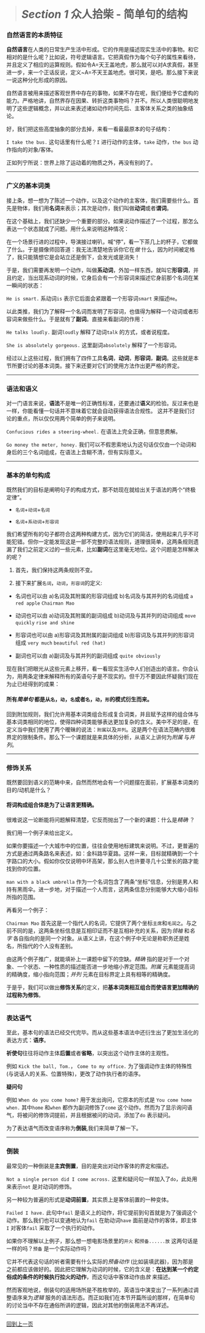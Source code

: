 ># *Section 1* 众人拾柴 - 简单句的结构


### 自然语言的本质特征

**自然语言**在人类的日常生产生活中形成。它的作用是描述现实生活中的事物。和它相对的是什么呢？比如说，符号逻辑语言。它把真假作为每个句子的属性来看待，并且定义了相应的运算规则。假如令A=天王盖地虎，那么就可以对A求真假，甚至进一步，来一个正话反说，定义~A=不天王盖地虎。很可笑，是吧。那么接下来说一说这种分化形成的原因。

自然语言被用来描述客观世界中存在的事物，如果不存在呢，我们便给予它虚构的能力。严格地讲，自然界存在因果、转折这类事物吗？并不。所以人类很聪明地发明了这些逻辑概念，并以此来表述诸如动作时间先后、主客体关系之类的抽象结论。

好，我们把这些高度抽象的部分去掉，来看一看最最原本的句子结构：

`I take the bus.` 这句话里有什么呢？`I` 进行动作的主体，`take` 动作，`the bus` 动作指向的对象/客体。

正如列宁所说：世界上除了运动着的物质之外，再没有别的了。

---

### 广义的基本词类

接上条，想一想为了陈述一个动作，以及这个动作的主客体，我们需要些什么。首先是物体，我们用**名词**来表示；其次是动作，我们叫做**动词**或者**谓词**。

在这个基础上，我们还缺少一个重要的部分。如果说动作描述了一个过程，那怎么表达一个状态就成了问题。用什么来说明这种情况：

在一个场景行进的过程中，导演接过喇叭，喊“停”，看一下茶几上的杯子，它都做了什么。于是摄像师回答道：我无法清楚地告诉你它在*做* 什么，因为时间被定格了，我只能猜想它是会站立还是倒下，会发光或是消失！

于是，我们需要再发明一个动作，叫做**系动词**，外加一样东西，就叫它**形容词**，并且约定，当出现系动词的时候，它身后会有一个形容词来描述它身前那个名词在某一瞬间的状态：

`He is smart.` 系动词`is` 表示它后面会紧跟着一个形容词`smart` 来描述`He`。

以此类推，我们为了解释一个名词而发明了形容词，也值得为解释一个动词或者形容词来做些什么。于是就有了**副词**。直接来看副词的作用：

`He talks loudly.` 副词`loudly` 解释了动词`talk` 的方式，或者说程度。

`She is absolutely gorgeous.` 这里副词`absolutely` 解释了一个形容词。

经过以上这些过程，我们拥有了四件工具**名词**，**动词**，**形容词**，**副词**。这些就是本节所要讨论的基本词类。接下来还要对它们的使用方法作出更严格的界定。

---

### 语法和语义

对一门语言来说，**语法**不是唯一的正确性标准，还要通过**语义**的检验。反过来也是一样，你能看懂一句话并不意味着它就会自动获得语法合规性。
这并不是我们讨论的重点，所以仅仅用两个简单的例子来说明。

`Confucious rides a steering-wheel.` 在语法上完全正确，但意思费解。

`Go money the meter, honey.` 我们可以不假思索地认为这句话仅仅由一个动词和身后的三个名词组成，在语法上含糊不清，但有实际意义。

---

### 基本的单句构成

既然我们的目标是阐明句子的构成方式，那不妨现在就给出关于语法的两个“终极定律”。

* `名词`+`动词`+`名词`

* `名词`+`系动词`+`形容词`

我们希望所有的句子都符合这两种构建方式，因为它们的简洁，使用起来几乎不可能犯错。但你一定能发现这是一部不完整的语法规则，道理很简单，这两条规则遗漏了我们之前定义过的一些元素，比如**副词**在这里毫无地位。这个问题是怎样解决的呢？

1. 首先，我们保持这两条规则不变。

2. 接下来扩展`名词`，`动词`，`形容词`的定义:
+ 名词也可以由 a)名词及其附属的形容词组成 b)名词及与其并列的名词组成 `a red apple` `Chairman Mao`

+ 动词也可以由 a)动词及其附属的副词组成 b)动词及与其并列的动词组成 `move quickly` `rise and shine`

+ 形容词也可以由 a)形容词及其附属的副词组成 b)形容词及与其并列的形容词组成 `very much` `beautiful red (hat)`

+ 副词也可以由 a)副词及与其并列的副词组成 `quite obviously`

现在我们把眼光从这些元素上移开，看一看现实生活中人们创造出的语言。你会认为，用两条定律来解释所有的英语句子是不现实的。但千万不要因此怀疑我们现在为止已经得到的成果：

#### 所有*简单句* 都是从`名`，`动`，`名`或者`名`，`动`，`形`的模式衍生而来。

回到附加规则，我们允许用基本词类组合形成复合词类，并且赋予这样的组合体与基本词类相同的地位，使得四种词类能够表达更加复杂的含义。美中不足的是，在定义当中我们使用了两个暧昧的说法：`附属`以及`并列`。这是两个在语法范畴内很难界定的限制条件。那么下一个课题就是来具体的分析，从语义上讲何为*附属* 与*并列*。

---

### 修饰关系

既然要回到语义的范畴中来，自然而然地会有一个问题摆在面前，扩展基本词类的目的/动机是什么？

#### 将词构成组合体是为了让语言更精确。

很难说这一论断能将问题解释清楚，它反而抛出了一个新的课题：什么是*精确* ？

我们用一个例子来给出定义。

如果你要描述一个大城市中的位置，往往会使用地标建筑来说明。不过，更普遍的方式是通过两条路名来表述，如：金科路华夏路。这样一来，目标就精确到一个十字路口的大小。假如你仅仅说明中环高架，那么别人也许要寻几十公里长的路才能找到你的位置。

`man with a black umbrella` 作为一个名词包含了两条“坐标”信息，分别是男人和持有黑雨伞。进一步地，对于描述一个人而言，这两条信息分别能够大大缩小目标所指的范围。

再看另一个例子：

`Chairman Mao` 首先这是一个指代人的名词，它提供了两个坐标`主席`和`毛润之`。与之前不同的是，这两条坐标信息是互相印证而不是互相补充的关系，因为*领袖* 和*名字* 各自指向的是同一个对象。从语义上讲，在这个例子中无论是称职务还是姓名，所指代的个人没有差别。

由这两个例子推广，就能填补上一课题中留下的空缺。*精确* 指的是对于一个对象、一个状态、一种性质的描述能否进一步地缩小界定范围。*附属* 元素能提高词的精确度，缩小指向范围；*并列* 元素在目标界定上具有相等的精确度。

于是乎，我们可以做出**修饰关系**的定义，把**基本词类相互组合而使语言更加精确的过程称为修饰**。

---

### 表达语气

至此，基本句的语法已经交代完毕。而从这些基本语法中还衍生出了更加生活化的表达方式：**语序**。

**祈使句**往往将动作主体**后置**或者**省略**，以突出这个动作主体的主观性。

例如 `Kick the ball, Tom.`， `Come to my office.` 为了强调动作主体的特殊性(与说话人的关系、位置特殊)，更改了动作执行者的语序。

**疑问句**

例如 `When do you come home?` 用于发出询问，它原本的形式是 `You come home when.` 其中`home` 和`when` 都作为副词修饰了`come` 这个动作。然而为了显示询问语气，将被问的修饰词提前，并且根据被问的动词，添加了`do` 表示疑问。

为了表达语气而改变语序称为**倒装**,我们来简单了解一下。

---

### 倒装

最常见的一种倒装是**主宾倒置**，目的是突出对动作客体的界定和描述。

`Not a single person did I come across.` 这里和疑问句一样加入了`do`，此处用来表示`not` 是对动词的修饰。

另一种较为普遍的形式是**动词前置**，其实质上是客体前置的一种变体。

`Failed I have.` 此句中`fail` 是语义上的动作，将它提前到句首就是为了强调这个动作。那么我们也可以变通地认为`fail` 在助动词`have` 面前是动作的客体，即主体`I` 对客体`fail` 采取了一个执行的动作。

如果你不理解以上例子，那么想一想电影场景里的`开火` 和`预备......放` 这两句话是一样的吗？`预备` 是一个实际动作吗？

它并不代表这句话的听者需要有什么实际的*预备动作* (比如装填武器)，因为那是之前都应该做好的。因此把它理解为动词的时候，它的含义是：**在达到某一个约定俗成的条件的时候执行拉火的动作**，而这句话中客体动作由*放* 来描述。

然而客观地说，倒装句的适用场所是不胜枚举的，英语当中演变出了一系列通过调整语序来为*逻辑* 服务的语法形态。而正如我们在本节开篇所设的那样，在简单句的讨论当中不存在通俗所讲的逻辑，因此对其他的倒装用法不再详述。

---

[回到上一页](2017-05-13.md)
